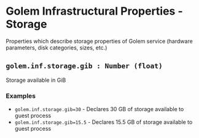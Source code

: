 # Golem Infrastructural Properties - Storage
Properties which describe storage properties of Golem service (hardware parameters, disk categories, sizes, etc.)

## `golem.inf.storage.gib : Number (float)`
Storage available in GiB
### **Examples**
* `golem.inf.storage.gib=30` - Declares 30 GB of storage available to guest process
* `golem.inf.storage.gib=15.5` - Declares 15.5 GB of storage available to guest process
